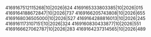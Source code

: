 4169167512115268|10|2026|624
4169165333803385|10|2026|015
4169164188672847|10|2026|737
4169166205743808|10|2026|655
4169168036505000|10|2026|527
4169164288816013|10|2026|245
4169161173107151|10|2026|324
4169160830433877|10|2026|551
4169166627062787|10|2026|283
4169164237314565|10|2026|489